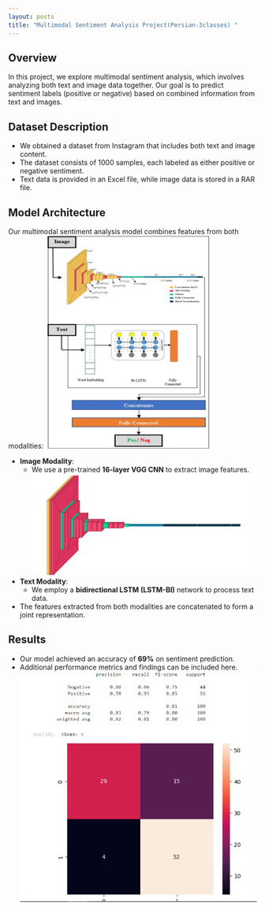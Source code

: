 ```yaml
---
layout: posts
title: "Multimodal Sentiment Analysis Project(Persian-3classes) "
---
```


## Overview
In this project, we explore multimodal sentiment analysis, which involves analyzing both text and image data together. Our goal is to predict sentiment labels (positive or negative) based on combined information from text and images.

## Dataset Description
- We obtained a dataset from Instagram that includes both text and image content.
- The dataset consists of 1000 samples, each labeled as either positive or negative sentiment.
- Text data is provided in an Excel file, while image data is stored in a RAR file.

## Model Architecture
Our multimodal sentiment analysis model combines features from both modalities:
![Model](../assets/images/Model.png)

- **Image Modality**:
    - We use a pre-trained **16-layer VGG CNN** to extract image features.
     ![PretrainedVgg](../assets/images/PretrainedVgg.png)
- **Text Modality**:
    - We employ a **bidirectional LSTM (LSTM-BI)** network to process text data.
- The features extracted from both modalities are concatenated to form a joint representation.

## Results
- Our model achieved an accuracy of **69%** on sentiment prediction.
- Additional performance metrics and findings can be included here.
  ![othermetrics](../assets/images/othermetrics.png)


